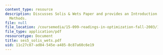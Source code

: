 ```yaml
---
content_type: resource
description: Discusses Solis & Wets Paper and provides an Introduction to Sampling
  Methods.
file: null
file_location: /coursemedia/15-099-readings-in-optimization-fall-2003/11c27c87ad84545ea4858c87a60c6e19_ses5_solis_wets.pdf
file_type: application/pdf
resourcetype: Document
title: ses5_solis_wets.pdf
uid: 11c27c87-ad84-545e-a485-8c87a60c6e19
---
```

